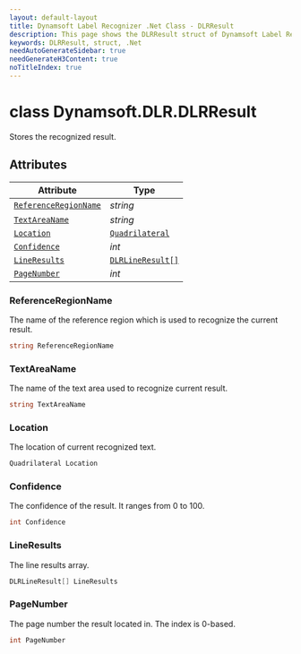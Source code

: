 ```yaml
---
layout: default-layout
title: Dynamsoft Label Recognizer .Net Class - DLRResult
description: This page shows the DLRResult struct of Dynamsoft Label Recognizer for .Net Language.
keywords: DLRResult, struct, .Net
needAutoGenerateSidebar: true
needGenerateH3Content: true
noTitleIndex: true
---
```



# class Dynamsoft.DLR.DLRResult
Stores the recognized result.

  

## Attributes
  
| Attribute | Type |
|---------- | ---- |
| [`ReferenceRegionName`](#referenceregionname) | *string* |
| [`TextAreaName`](#textareaname) | *string* |
| [`Location`](#location) | [`Quadrilateral`](quadrilateral.md) |
| [`Confidence`](#confidence) | *int* |
| [`LineResults`](#lineresults) | [`DLRLineResult[]`](dlr-line-result.md) |
| [`PageNumber`](#pagenumber) | *int* |


### ReferenceRegionName
The name of the reference region which is used to recognize the current result.
```csharp
string ReferenceRegionName
```

### TextAreaName
The name of the text area used to recognize current result.
```csharp
string TextAreaName
```

### Location
The location of current recognized text.
```csharp
Quadrilateral Location
```


### Confidence
The confidence of the result. It ranges from 0 to 100.
```csharp
int Confidence
```


### LineResults
The line results array.
```csharp
DLRLineResult[] LineResults
```

### PageNumber
The page number the result located in. The index is 0-based.
```csharp
int PageNumber
```
